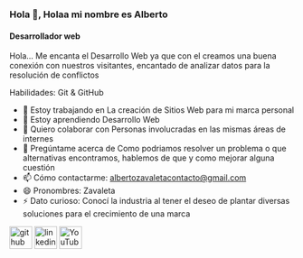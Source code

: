 ### Hola 👋, Holaa mi nombre es Alberto
#### Desarrollador web 
Hola... Me encanta el Desarrollo Web ya que con el creamos una buena conexión con nuestros visitantes, encantado de analizar datos para la resolución de conflictos

Habilidades: Git & GitHub

- 🔭 Estoy trabajando en La creación de Sitios Web para mi marca personal 
- 🌱 Estoy aprendiendo Desarrollo Web 
- 👯 Quiero colaborar con Personas involucradas en las mismas áreas de internes 
- 💬 Pregúntame acerca de Como podriamos resolver un problema o que alternativas encontramos, hablemos de que y como mejorar alguna cuestión  
- 📫 Cómo contactarme: albertozavaletacontacto@gmail.com 
- 😄 Pronombres: Zavaleta 
- ⚡ Dato curioso: Conocí la industria al tener el deseo de plantar diversas soluciones para el crecimiento de una marca 


[<img src='https://cdn.jsdelivr.net/npm/simple-icons@3.0.1/icons/github.svg' alt='github' height='40'>](https://github.com/https://github.com/albertoZR)  [<img src='https://cdn.jsdelivr.net/npm/simple-icons@3.0.1/icons/linkedin.svg' alt='linkedin' height='40'>](https://www.linkedin.com/in/https://www.linkedin.com/in/julio-alberto-zavaleta-reyes-7a3767217//)  [<img src='https://cdn.jsdelivr.net/npm/simple-icons@3.0.1/icons/youtube.svg' alt='YouTube' height='40'>](https://www.youtube.com/channel/https://www.youtube.com/channel/UC-PnVtCbVVfJPD-4LWeiKjw)  

